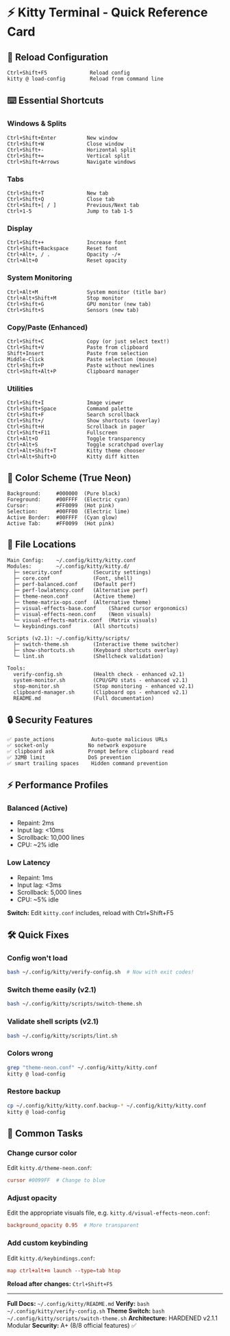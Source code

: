 # ⚡ Kitty Terminal - Quick Reference Card

## 🔄 Reload Configuration
```
Ctrl+Shift+F5              Reload config
kitty @ load-config        Reload from command line
```

## ⌨️ Essential Shortcuts

### Windows & Splits
```
Ctrl+Shift+Enter          New window
Ctrl+Shift+W              Close window
Ctrl+Shift+-              Horizontal split
Ctrl+Shift+=              Vertical split
Ctrl+Shift+Arrows         Navigate windows
```

### Tabs
```
Ctrl+Shift+T              New tab
Ctrl+Shift+Q              Close tab
Ctrl+Shift+[ / ]          Previous/Next tab
Ctrl+1-5                  Jump to tab 1-5
```

### Display
```
Ctrl+Shift++              Increase font
Ctrl+Shift+Backspace      Reset font
Ctrl+Alt+, / .            Opacity -/+
Ctrl+Alt+0                Reset opacity
```

### System Monitoring
```
Ctrl+Alt+M                System monitor (title bar)
Ctrl+Alt+Shift+M          Stop monitor
Ctrl+Shift+G              GPU monitor (new tab)
Ctrl+Shift+S              Sensors (new tab)
```

### Copy/Paste (Enhanced)
```
Ctrl+Shift+C              Copy (or just select text!)
Ctrl+Shift+V              Paste from clipboard
Shift+Insert              Paste from selection
Middle-Click              Paste selection (mouse)
Ctrl+Shift+P              Paste without newlines
Ctrl+Shift+Alt+P          Clipboard manager
```

### Utilities
```
Ctrl+Shift+I              Image viewer
Ctrl+Shift+Space          Command palette
Ctrl+Shift+F              Search scrollback
Ctrl+Shift+/              Show shortcuts (overlay)
Ctrl+Shift+H              Scrollback in pager
Ctrl+Shift+F11            Fullscreen
Ctrl+Alt+O                Toggle transparency
Ctrl+Alt+S                Toggle scratchpad overlay
Ctrl+Alt+Shift+T          Kitty theme chooser
Ctrl+Alt+Shift+D          Kitty diff kitten
```

## 🎨 Color Scheme (True Neon)

```
Background:     #000000  (Pure black)
Foreground:     #00FFFF  (Electric cyan)
Cursor:         #FF0099  (Hot pink)
Selection:      #00FF00  (Electric lime)
Active Border:  #00FFFF  (Cyan glow)
Active Tab:     #FF0099  (Hot pink)
```

## 📁 File Locations

```
Main Config:    ~/.config/kitty/kitty.conf
Modules:        ~/.config/kitty/kitty.d/
  ├─ security.conf          (Security settings)
  ├─ core.conf              (Font, shell)
  ├─ perf-balanced.conf     (Default perf)
  ├─ perf-lowlatency.conf   (Alternative perf)
  ├─ theme-neon.conf        (Active theme)
  ├─ theme-matrix-ops.conf  (Alternative theme)
  ├─ visual-effects-base.conf    (Shared cursor ergonomics)
  ├─ visual-effects-neon.conf    (Neon visuals)
  └─ visual-effects-matrix.conf  (Matrix visuals)
  └─ keybindings.conf       (All shortcuts)

Scripts (v2.1): ~/.config/kitty/scripts/
  ├─ switch-theme.sh        (Interactive theme switcher)
  ├─ show-shortcuts.sh      (Keyboard shortcuts overlay)
  └─ lint.sh                (Shellcheck validation)

Tools:
  verify-config.sh          (Health check - enhanced v2.1)
  system-monitor.sh         (CPU/GPU stats - enhanced v2.1)
  stop-monitor.sh           (Stop monitoring - enhanced v2.1)
  clipboard-manager.sh      (Clipboard ops - enhanced v2.1)
  README.md                 (Full documentation)
```

## 🔒 Security Features

```
✅ paste_actions            Auto-quote malicious URLs
✅ socket-only             No network exposure
✅ clipboard ask           Prompt before clipboard read
✅ 32MB limit              DoS prevention
✅ smart trailing spaces    Hidden command prevention
```

## ⚡ Performance Profiles

### Balanced (Active)
- Repaint: 2ms
- Input lag: <10ms
- Scrollback: 10,000 lines
- CPU: ~2% idle

### Low Latency
- Repaint: 1ms
- Input lag: <3ms
- Scrollback: 5,000 lines
- CPU: ~5% idle

**Switch:** Edit `kitty.conf` includes, reload with Ctrl+Shift+F5

## 🛠️ Quick Fixes

### Config won't load
```bash
bash ~/.config/kitty/verify-config.sh  # Now with exit codes!
```

### Switch theme easily (v2.1)
```bash
bash ~/.config/kitty/scripts/switch-theme.sh
```

### Validate shell scripts (v2.1)
```bash
bash ~/.config/kitty/scripts/lint.sh
```

### Colors wrong
```bash
grep "theme-neon.conf" ~/.config/kitty/kitty.conf
kitty @ load-config
```

### Restore backup
```bash
cp ~/.config/kitty/kitty.conf.backup-* ~/.config/kitty/kitty.conf
kitty @ load-config
```

## 🎯 Common Tasks

### Change cursor color
Edit `kitty.d/theme-neon.conf`:
```conf
cursor #0099FF  # Change to blue
```

### Adjust opacity
Edit the appropriate visuals file, e.g. `kitty.d/visual-effects-neon.conf`:
```conf
background_opacity 0.95  # More transparent
```

### Add custom keybinding
Edit `kitty.d/keybindings.conf`:
```conf
map ctrl+alt+m launch --type=tab htop
```

**Reload after changes:** `Ctrl+Shift+F5`

---

**Full Docs:** `~/.config/kitty/README.md`
**Verify:** `bash ~/.config/kitty/verify-config.sh`
**Theme Switch:** `bash ~/.config/kitty/scripts/switch-theme.sh`
**Architecture:** HARDENED v2.1.1 Modular
**Security:** A+ (8/8 official features) ✅
